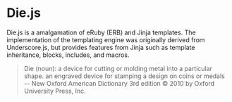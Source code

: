 # Die.js

Die.js is a amalgamation of eRuby (ERB) and Jinja templates. The
implementation of the templating engine was originally derived from
Underscore.js, but provides features from Jinja such as template
inheritance, blocks, includes, and macros.

  > Die (noun):
    a device for cutting or molding metal into a particular shape. an
    engraved device for stamping a design on coins or medals
    -- New Oxford American Dictionary 3rd edition © 2010 by Oxford
       University Press, Inc.
